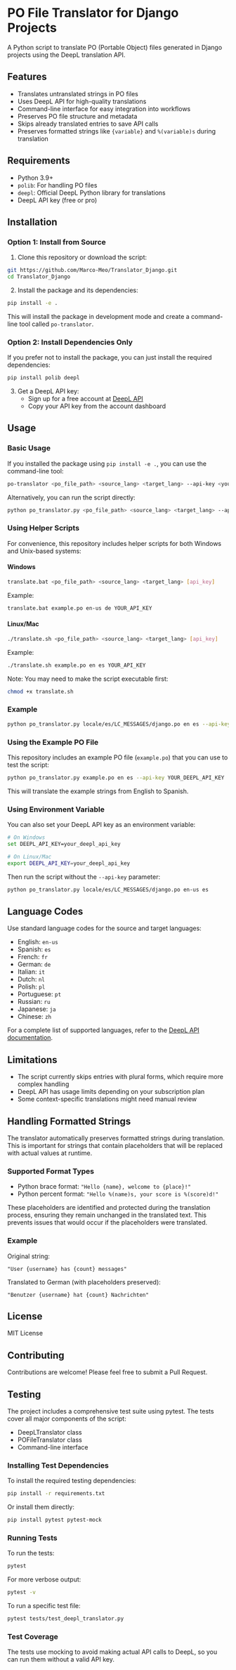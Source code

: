 # PO File Translator for Django Projects

A Python script to translate PO (Portable Object) files generated in Django projects using the DeepL translation API.

## Features

- Translates untranslated strings in PO files
- Uses DeepL API for high-quality translations
- Command-line interface for easy integration into workflows
- Preserves PO file structure and metadata
- Skips already translated entries to save API calls
- Preserves formatted strings like `{variable}` and `%(variable)s` during translation

## Requirements

- Python 3.9+
- `polib`: For handling PO files
- `deepl`: Official DeepL Python library for translations
- DeepL API key (free or pro)

## Installation

### Option 1: Install from Source

1. Clone this repository or download the script:

```bash
git https://github.com/Marco-Meo/Translator_Django.git
cd Translator_Django
```

2. Install the package and its dependencies:

```bash
pip install -e .
```

This will install the package in development mode and create a command-line tool called `po-translator`.

### Option 2: Install Dependencies Only

If you prefer not to install the package, you can just install the required dependencies:

```bash
pip install polib deepl
```

3. Get a DeepL API key:
   - Sign up for a free account at [DeepL API](https://www.deepl.com/pro-api)
   - Copy your API key from the account dashboard

## Usage

### Basic Usage

If you installed the package using `pip install -e .`, you can use the command-line tool:

```bash
po-translator <po_file_path> <source_lang> <target_lang> --api-key <your_deepl_api_key>
```

Alternatively, you can run the script directly:

```bash
python po_translator.py <po_file_path> <source_lang> <target_lang> --api-key <your_deepl_api_key>
```

### Using Helper Scripts

For convenience, this repository includes helper scripts for both Windows and Unix-based systems:

#### Windows

```bash
translate.bat <po_file_path> <source_lang> <target_lang> [api_key]
```

Example:
```bash
translate.bat example.po en-us de YOUR_API_KEY
```

#### Linux/Mac

```bash
./translate.sh <po_file_path> <source_lang> <target_lang> [api_key]
```

Example:
```bash
./translate.sh example.po en es YOUR_API_KEY
```

Note: You may need to make the script executable first:
```bash
chmod +x translate.sh
```

### Example

```bash
python po_translator.py locale/es/LC_MESSAGES/django.po en es --api-key YOUR_DEEPL_API_KEY
```

### Using the Example PO File

This repository includes an example PO file (`example.po`) that you can use to test the script:

```bash
python po_translator.py example.po en es --api-key YOUR_DEEPL_API_KEY
```

This will translate the example strings from English to Spanish.

### Using Environment Variable

You can also set your DeepL API key as an environment variable:

```bash
# On Windows
set DEEPL_API_KEY=your_deepl_api_key

# On Linux/Mac
export DEEPL_API_KEY=your_deepl_api_key
```

Then run the script without the `--api-key` parameter:

```bash
python po_translator.py locale/es/LC_MESSAGES/django.po en-us es
```

## Language Codes

Use standard language codes for the source and target languages:

- English: `en-us`
- Spanish: `es`
- French: `fr`
- German: `de`
- Italian: `it`
- Dutch: `nl`
- Polish: `pl`
- Portuguese: `pt`
- Russian: `ru`
- Japanese: `ja`
- Chinese: `zh`

For a complete list of supported languages, refer to the [DeepL API documentation](https://www.deepl.com/docs-api/translating-text/).

## Limitations

- The script currently skips entries with plural forms, which require more complex handling
- DeepL API has usage limits depending on your subscription plan
- Some context-specific translations might need manual review

## Handling Formatted Strings

The translator automatically preserves formatted strings during translation. This is important for strings that contain placeholders that will be replaced with actual values at runtime.

### Supported Format Types

- Python brace format: `"Hello {name}, welcome to {place}!"`
- Python percent format: `"Hello %(name)s, your score is %(score)d!"`

These placeholders are identified and protected during the translation process, ensuring they remain unchanged in the translated text. This prevents issues that would occur if the placeholders were translated.

### Example

Original string:
```
"User {username} has {count} messages"
```

Translated to German (with placeholders preserved):
```
"Benutzer {username} hat {count} Nachrichten"
```

## License

MIT License

## Contributing

Contributions are welcome! Please feel free to submit a Pull Request.

## Testing

The project includes a comprehensive test suite using pytest. The tests cover all major components of the script:

- DeepLTranslator class
- POFileTranslator class
- Command-line interface

### Installing Test Dependencies

To install the required testing dependencies:

```bash
pip install -r requirements.txt
```

Or install them directly:

```bash
pip install pytest pytest-mock
```

### Running Tests

To run the tests:

```bash
pytest
```

For more verbose output:

```bash
pytest -v
```

To run a specific test file:

```bash
pytest tests/test_deepl_translator.py
```

### Test Coverage

The tests use mocking to avoid making actual API calls to DeepL, so you can run them without a valid API key.
